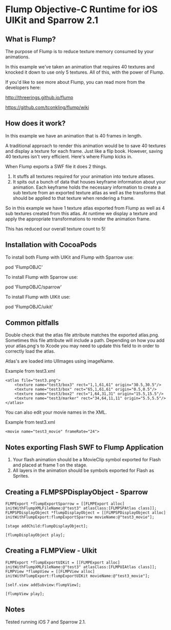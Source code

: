 Flump Objective-C Runtime for iOS UIKit and Sparrow 2.1
======

What is Flump?
----------------

The purpose of Flump is to reduce texture memory consumed by your animations.

In this example we've taken an animation that requires 40 textures and knocked it down to use only 5 textures.  All of this, with the power of Flump.

If you'd like to see more about Flump, you can read more from the developers here:

http://threerings.github.io/flump

https://github.com/tconkling/flump/wiki


How does it work?
----------------

In this example we have an animation that is 40 frames in length. 

A traditional approach to render this animation would be to save 40 textures and display a texture for each frame. Just like a flip book.  However, saving 40 textures isn't very efficient.  Here's where Flump kicks in.

When Flump exports a SWF file it does 2 things.

1. It stuffs all textures required for your animation into texture atlases.
2. It spits out a bunch of data that houses keyframe information about your animation.  Each keyframe holds the necessary information to create a sub texture from an exported texture atlas as well as the transforms that should be applied to that texture when rendering a frame.

So in this example we have 1 texture atlas exported from Flump as well as 4 sub textures created from this atlas.  At runtime we display a texture and apply the appropriate transformations to render the animation frame.

This has reduced our overall texture count to 5!


Installation with CocoaPods
----------------

To install both Flump with UIKit and Flump with Sparrow use:

pod 'FlumpOBJC'

To install Flump with Sparrow use:

pod 'FlumpOBJC/sparrow'

To install Flump with UIKit use:

pod 'FlumpOBJC/uikit'


Common pitfalls
----------------

Double check that the atlas file attribute matches the exported atlas.png.  Sometimes this file attribute will include a path.  Depending on how you add your atlas.png's to Xcode you may need to update this field to in order to correctly load the atlas.

Atlas's are loaded into UIImages using imageName.

Example from test3.xml
```
<atlas file="test3.png">
    <texture name="test3/box3" rect="1,1,61,61" origin="30.5,30.5"/>
    <texture name="test3/box" rect="65,1,61,61" origin="0.5,0.5"/>
    <texture name="test3/box2" rect="1,64,31,31" origin="15.5,15.5"/>
    <texture name="test3/marker" rect="34,64,11,11" origin="5.5,5.5"/>
</atlas>
```

You can also edit your movie names in the XML.

Example from test3.xml

```
<movie name="test3_movie" frameRate="24">
```


Notes exporting Flash SWF to Flump Application
----------------

1. Your flash animation should be a MovieClip symbol exported for Flash and placed at frame 1 on the stage.
2. All layers in the animation should be symbols exported for Flash as Sprites.


Creating a FLMPSPDisplayObject - Sparrow
----------------

```
FLMPExport *flumpExportSparrow = [[FLMPExport alloc] initWithFlumpXMLFileName:@"test3" atlasClass:[FLMPSPAtlas class]];
FLMPSPDisplayObject *flumpDisplayObject = [[FLMPSPDisplayObject alloc] initWithFlumpExport:flumpExportSparrow movieName:@"test3_movie"];

[stage addChild:flumpDisplayObject];

[flumpDisplayObject play];
```


Creating a FLMPView - UIkit
----------------

```
FLMPExport *flumpExportUIKit = [[FLMPExport alloc] initWithFlumpXMLFileName:@"test3" atlasClass:[FLMPUIAtlas class]];
FLMPView *flumpView = [[FLMPView alloc] initWithFlumpExport:flumpExportUIKit movieName:@"test3_movie"];

[self.view addSubview:flumpView];

[flumpView play];
```


Notes
----------------

Tested running iOS 7 and Sparrow 2.1.